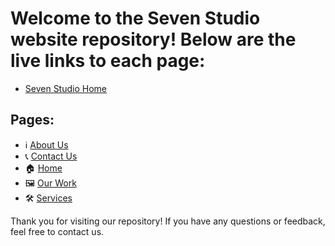 
# Welcome to the Seven Studio website repository! Below are the live links to each page:

- [Seven Studio Home](https://seven-studio.vercel.app)
  
## Pages:

- ℹ️ [About Us](https://seven-studio.vercel.app/about-us.html)
- 📞 [Contact Us](https://seven-studio.vercel.app/contact-us.html)
- 🏠 [Home](https://seven-studio.vercel.app/index.html)
- 🖼️ [Our Work](https://seven-studio.vercel.app/our-work.html)
- 🛠️ [Services](https://seven-studio.vercel.app/services.html)


Thank you for visiting our repository! If you have any questions or feedback, feel free to contact us.
